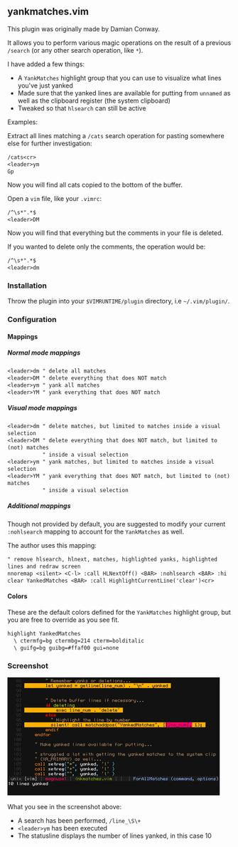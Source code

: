 ## yankmatches.vim

This plugin was originally made by Damian Conway.

It allows you to perform various magic operations on the result of a previous
`/search` (or any other search operation, like `*`).

I have added a few things:

* A `YankMatches` highlight group that you can use to visualize what lines you've
  just yanked
* Made sure that the yanked lines are available for putting from `unnamed` as
well as the clipboard register (the system clipboard)
* Tweaked so that `hlsearch` can still be active

Examples:

Extract all lines matching a `/cats` search operation for pasting somewhere else for further investigation:

```vim
/cats<cr>
<leader>ym
Gp
```

Now you will find all cats copied to the bottom of the buffer.


Open a `vim` file, like your `.vimrc`:

```vim
/^\s*".*$
<leader>DM
```

Now you will find that everything but the comments in your file is deleted.

If you wanted to delete only the comments, the operation would be:

```vim
/^\s*".*$
<leader>dm
```


### Installation

Throw the plugin into your `$VIMRUNTIME/plugin` directory, i.e `~/.vim/plugin/`.

### Configuration

#### Mappings

##### Normal mode mappings

```vim
<leader>dm " delete all matches
<leader>DM " delete everything that does NOT match
<leader>ym " yank all matches
<leader>YM " yank everything that does NOT match
```

##### Visual mode mappings

```vim
<leader>dm " delete matches, but limited to matches inside a visual selection
<leader>DM " delete everything that does NOT match, but limited to (not) matches
           " inside a visual selection
<leader>ym " yank matches, but limited to matches inside a visual selection
<leader>YM " yank everything that does NOT match, but limited to (not) matches
           " inside a visual selection

```

##### Additional mappings

Though not provided by default, you are suggested to modify your current
`:nohlsearch` mapping to account for the `YankMatches` as well.

The author uses this mapping:

```vim
" remove hlsearch, hlnext, matches, highlighted yanks, highlighted lines and redraw screen
nnoremap <silent> <C-l> :call HLNextOff() <BAR> :nohlsearch <BAR> :hi clear YankedMatches <BAR> :call HighlightCurrentLine('clear')<cr>

```

#### Colors

These are the default colors defined for the `YankMatches` highlight group, but
you are free to override as you see fit.

```vim
highlight YankedMatches
  \ ctermfg=bg ctermbg=214 cterm=bolditalic
  \ guifg=bg guibg=#ffaf00 gui=none
```

### Screenshot

![screenshot](./extra/screenshot.png?raw=true)

What you see in the screenshot above: 

* A search has been performed, `/line_\S\+`
* `<leader>ym` has been executed
* The statusline displays the number of lines yanked, in this case 10
